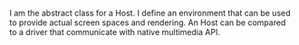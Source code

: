 I am the abstract class for a Host.
I define an environment that can be used to provide actual screen spaces and rendering.
An Host can be compared to a driver that communicate with native multimedia API.